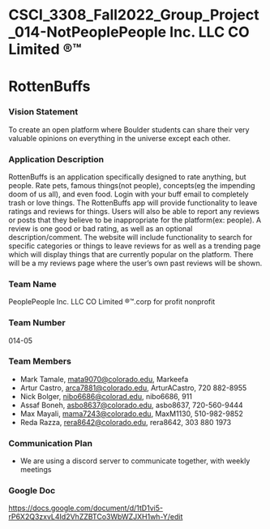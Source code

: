 # CSCI_3308_Fall2022_Group_Project_014-NotPeoplePeople Inc. LLC CO Limited ®™

# RottenBuffs

### Vision Statement
To create an open platform where Boulder students can share their very valuable opinions on everything in the universe except each other.

### Application Description
RottenBuffs is an application specifically designed to rate anything, but people. Rate pets, famous things(not people), concepts(eg the impending doom of us all), and even food. Login with your buff email to completely trash or love things. The RottenBuffs app will provide functionality to leave ratings and reviews for things. Users will also be able to report any reviews or posts that they believe to be inappropriate for the platform(ex: people). A review is one good or bad rating, as well as an optional description/comment.
The website will include functionality to search for specific categories or things to leave reviews for as well as a trending page which will display things that are currently popular on the platform. There will be a my reviews page where the user’s own past reviews will be shown.



### Team Name
PeoplePeople Inc. LLC CO Limited ®™.corp for profit nonprofit

### Team Number
014-05

### Team Members
- Mark Tamale, mata9070@colorado.edu, Markeefa
- Artur Castro, arca7881@colorado.edu, ArturACastro, 720 882-8955
- Nick Bolger, nibo6686@colorad.edu, nibo6686, 911
- Assaf Boneh, asbo8637@colorado.edu, asbo8637,  720-560-9444 
- Max Mayali, mama7243@colorado.edu, MaxM1130, 510-982-9852
- Reda Razza, rera8642@colorado.edu, rera8642, 303 880 1973

### Communication Plan
- We are using a discord server to communicate together, with weekly meetings

### Google Doc
https://docs.google.com/document/d/1tD1vi5-rP6X2Q3zxvL4Id2VhZZBTCo3WbWZJXH1wh-Y/edit
